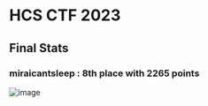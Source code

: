 # HCS CTF 2023

## Final Stats

### miraicantsleep : 8th place with 2265 points
![image](https://github.com/miraicantsleep/ctf-writeups/assets/29684003/22514848-883f-4db3-906b-8a27841340ca)


